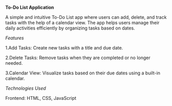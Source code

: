 **To-Do List Application**

A simple and intuitive To-Do List app where users can add, delete, and track tasks with the help of a calendar view. The app helps users manage their daily activities efficiently by organizing tasks based on dates.

*Features*

1.Add Tasks: Create new tasks with a title and due date.

2.Delete Tasks: Remove tasks when they are completed or no longer needed.

3.Calendar View: Visualize tasks based on their due dates using a built-in calendar.


*Technologies Used*

Frontend: HTML, CSS, JavaScript
